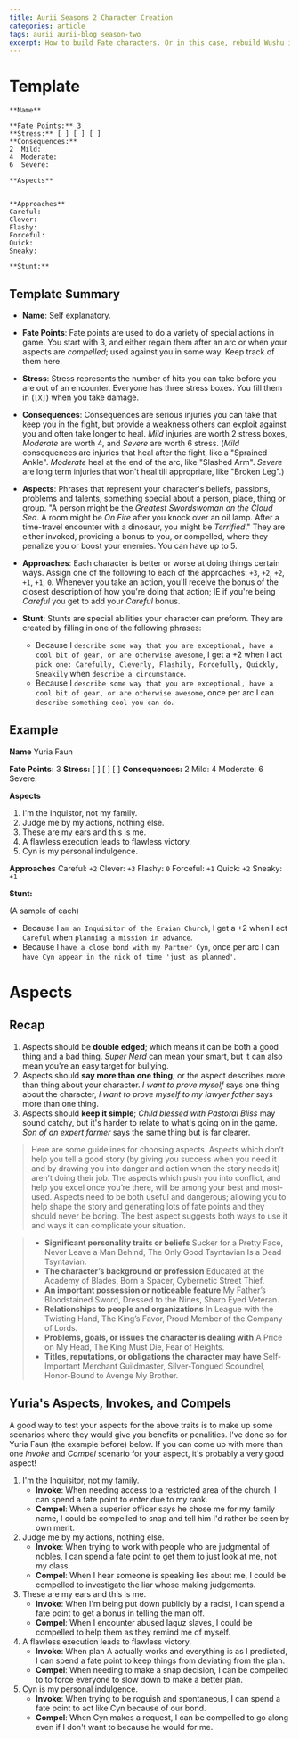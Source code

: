 ```yaml
---
title: Aurii Seasons 2 Character Creation
categories: article
tags: aurii aurii-blog season-two
excerpt: How to build Fate characters. Or in this case, rebuild Wushu into Fate. 
---
```


# Template

```
**Name**

**Fate Points:** 3
**Stress:** [ ] [ ] [ ]
**Consequences:**
2  Mild:
4  Moderate:
6  Severe: 

**Aspects**


**Approaches**
Careful: 
Clever:
Flashy: 
Forceful: 
Quick: 
Sneaky: 

**Stunt:**

```

## Template Summary

* **Name**: Self explanatory.
* **Fate Points**: Fate points are used to do a variety of special actions in game. You start with 3, and either regain them after an arc or when your aspects are *compelled*; used against you in some way. Keep track of them here.
* **Stress**: Stress represents the number of hits you can take before you are out of an encounter. Everyone has three stress boxes. You fill them in (`[X]`) when you take damage. 
* **Consequences**: Consequences are serious injuries you can take that keep you in the fight, but provide a weakness others can exploit against you and often take longer to heal. *Mild* injuries are worth 2 stress boxes, *Moderate* are worth 4, and *Severe* are worth 6 stress. (*Mild* consequences are injuries that heal after the fight, like a "Sprained Ankle". *Moderate* heal at the end of the arc, like "Slashed Arm". *Severe* are long term injuries that won't heal till appropriate, like "Broken Leg".)
* **Aspects**: Phrases that represent your character's beliefs, passions, problems and talents, something special about a person, place, thing or group. "A person might be the *Greatest Swordswoman on the Cloud Sea*. A room might be *On Fire* after you knock over an oil lamp. After a time-travel encounter with a dinosaur, you might be *Terrified*." They are either invoked, providing a bonus to you, or compelled, where they penalize you or boost your enemies. You can have up to 5.
* **Approaches**: Each character is better or worse at doing things certain ways. Assign one of the following to each of the approaches: `+3`, `+2`, `+2`, `+1`, `+1`, `0`. Whenever you take an action, you'll receive the bonus of the closest description of how you're doing that action; IE if you're being *Careful* you get to add your *Careful* bonus. 

* **Stunt**: Stunts are special abilities your character can preform. They are created by filling in one of the following phrases:
    * Because I `describe some way that you are exceptional, have a cool bit of gear, or are otherwise awesome`, I get a +2 when I act `pick one: Carefully, Cleverly, Flashily, Forcefully, Quickly, Sneakily` when `describe a circumstance`.
    * Because I `describe some way that you are exceptional, have a cool bit of gear, or are otherwise awesome`, once per arc I can `describe something cool you can do`.
    
## Example

**Name** Yuria Faun

**Fate Points:** 3
**Stress:** [ ] [ ] [ ]
**Consequences:**
2  Mild:
4  Moderate:
6  Severe: 

**Aspects**
1. I'm the Inquistor, not my family.
2. Judge me by my actions, nothing else.
3. These are my ears and this is me.
4. A flawless execution leads to flawless victory.
5. Cyn is my personal indulgence. 


**Approaches**
Careful: `+2`
Clever: `+3`
Flashy: `0`
Forceful: `+1`
Quick: `+2`
Sneaky: `+1`

**Stunt:** 

(A sample of each)

* Because I `am an Inquisitor of the Eraian Church`, I get a +2 when I act `Careful` when `planning a mission in advance`.
* Because I `have a close bond with my Partner Cyn`, once per arc I can `have Cyn appear in the nick of time 'just as planned'`.

# Aspects

## Recap 

1. Aspects should be **double edged**; which means it can be both a good thing and a bad thing. *Super Nerd* can mean your smart, but it can also mean you're an easy target for bullying. 
2. Aspects should **say more than one thing**; or the aspect describes more than thing about your character. *I want to prove myself* says one thing about the character, *I want to prove myself to my lawyer father* says more than one thing. 
3. Aspects should **keep it simple**; *Child blessed with Pastoral Bliss* may sound catchy, but it's harder to relate to what's going on in the game. *Son of an expert farmer* says the same thing but is far clearer. 

> Here are some guidelines for choosing aspects. Aspects which don’t help you tell a good story (by giving you success when you need it and by drawing you into danger and action when the story needs it) aren’t doing their job. The aspects which push you into conflict, and help you excel once you’re there, will be among your best and most-used. Aspects need to be both useful and dangerous; allowing you to help shape the story and generating lots of fate points and they should never be boring. The best aspect suggests both ways to use it and ways it can complicate your situation.

> * **Significant personality traits or beliefs** Sucker for a Pretty Face, Never Leave a Man Behind, The Only Good Tsyntavian Is a Dead Tsyntavian.
> * **The character’s background or profession** Educated at the Academy of Blades, Born a Spacer, Cybernetic Street Thief. 
> * **An important possession or noticeable feature** My Father’s Bloodstained Sword, Dressed to the Nines, Sharp Eyed Veteran. 
> * **Relationships to people and organizations** In League with the Twisting Hand, The King’s Favor, Proud Member of the Company of Lords. 
> * **Problems, goals, or issues the character is dealing with** A Price on My Head, The King Must Die, Fear of Heights. 
> * **Titles, reputations, or obligations the character may have** Self- Important Merchant Guildmaster, Silver-Tongued Scoundrel, Honor-Bound to Avenge My Brother.

## Yuria's Aspects, Invokes, and Compels

A good way to test your aspects for the above traits is to make up some scenarios where they would give you benefits or penalities. I've done so for Yuria Faun (the example before) below. If you can come up with more than one *Invoke* and *Compel* scenario for your aspect, it's probably a very good aspect!

1. I'm the Inquisitor, not my family.
    * **Invoke**: When needing access to a restricted area of the church, I can spend a fate point to enter due to my rank.
    * **Compel**: When a superior officer says he chose me for my family name, I could be compelled to snap and tell him I'd rather be seen by own merit.
2. Judge me by my actions, nothing else.
    * **Invoke**: When trying to work with people who are judgmental of nobles, I can spend a fate point to get them to just look at me, not my class. 
    * **Compel**: When I hear someone is speaking lies about me, I could be compelled to investigate the liar whose making judgements. 
3. These are my ears and this is me.
    * **Invoke**: When I'm being put down publicly by a racist, I can spend a fate point to get a bonus in telling the man off.
    * **Compel**: When I encounter abused laguz slaves, I could be compelled to help them as they remind me of myself.
4. A flawless execution leads to flawless victory.
    * **Invoke**: When plan A actually works and everything is as I predicted, I can spend a fate point to keep things from deviating from the plan. 
    * **Compel**: When needing to make a snap decision, I can be compelled to to force everyone to slow down to make a better plan. 
5. Cyn is my personal indulgence. 
    * **Invoke**: When trying to be roguish and spontaneous, I can spend a fate point to act like Cyn because of our bond.
    * **Compel**: When Cyn makes a request, I can be compelled to go along even if I don't want to because he would for me.